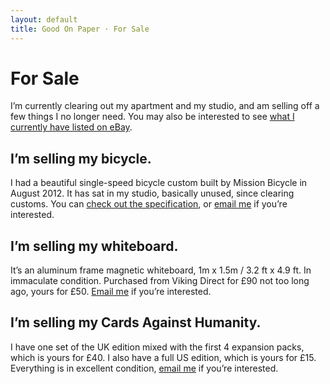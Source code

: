 ```yaml
---
layout: default
title: Good On Paper · For Sale
---
```


# For Sale

I’m currently clearing out my apartment and my studio, and am selling off a few things I no longer need. You may also be interested to see [what I currently have listed on eBay](http://www.ebay.co.uk/usr/andygood).

## I’m selling my bicycle.
I had a beautiful single-speed bicycle custom built by Mission Bicycle in August 2012. It has sat in my studio, basically unused, since clearing customs. You can [check out the specification](http://goodonpaper.com/bicycle), or [email me](mailto:andy@goodonpaper.com) if you’re interested.

## I’m selling my whiteboard.
It’s an aluminum frame magnetic whiteboard, 1m x 1.5m / 3.2 ft x 4.9 ft. In immaculate condition. Purchased from Viking Direct for £90 not too long ago, yours for £50. [Email me](mailto:andy@goodonpaper.com) if you’re interested.

## I’m selling my Cards Against Humanity.
I have one set of the UK edition mixed with the first 4 expansion packs, which is yours for £40. I also have a full US edition, which is yours for £15. Everything is in excellent condition, [email me](mailto:andy@goodonpaper.com) if you’re interested.

